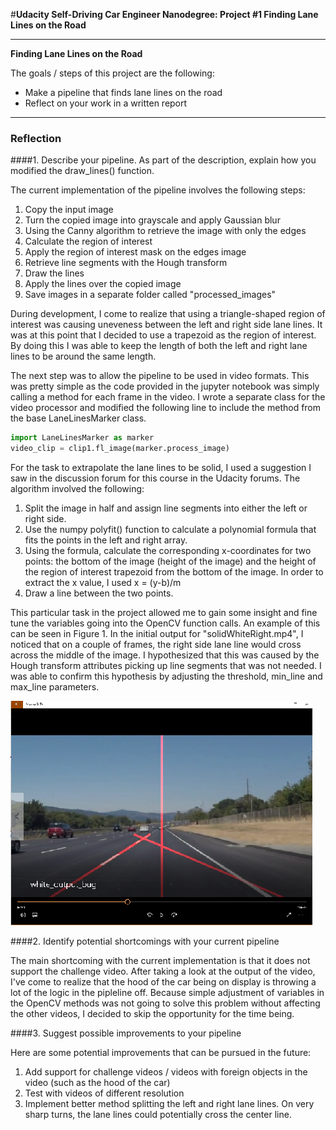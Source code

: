 #**Udacity Self-Driving Car Engineer Nanodegree: Project #1 Finding Lane Lines on the Road**

---

**Finding Lane Lines on the Road**

The goals / steps of this project are the following:
* Make a pipeline that finds lane lines on the road
* Reflect on your work in a written report

---

### Reflection

####1. Describe your pipeline. As part of the description, explain how you modified the draw_lines() function.

The current implementation of the pipeline involves the following steps:
1. Copy the input image
2. Turn the copied image into grayscale and apply Gaussian blur
3. Using the Canny algorithm to retrieve the image with only the edges
4. Calculate the region of interest
5. Apply the region of interest mask on the edges image
6. Retrieve line segments with the Hough transform
7. Draw the lines
8. Apply the lines over the copied image
9. Save images in a separate folder called "processed_images"

During development, I come to realize that using a triangle-shaped region of interest was causing uneveness between the 
left and right side lane lines. It was at this point that I decided to use a trapezoid as the region of interest. By doing this
I was able to keep the length of both the left and right lane lines to be around the same length. 

The next step was to allow the pipeline to be used in video formats. This was pretty simple as the code provided in the 
jupyter notebook was simply calling a method for each frame in the video. I wrote a separate class for the video processor
and modified the following line to include the method from the base LaneLinesMarker class.

```python
import LaneLinesMarker as marker
video_clip = clip1.fl_image(marker.process_image) 
```

For the task to extrapolate the lane lines to be solid, I used a suggestion I saw in the discussion forum for this course
in the Udacity forums. The algorithm involved the following:

1. Split the image in half and assign line segments into either the left or right side. 
2. Use the numpy polyfit() function to calculate a polynomial formula that fits the points in the left and right array.
3. Using the formula, calculate the corresponding x-coordinates for two points: the bottom of the image (height of the image)
and the height of the region of interest trapezoid from the bottom of the image. In order to extract the x value, I used
x = (y-b)/m
4. Draw a line between the two points.

This particular task in the project allowed me to gain some insight and fine tune the variables going into the OpenCV function
calls. An example of this can be seen in Figure 1. In the initial output for "solidWhiteRight.mp4", I noticed that on a couple 
of frames, the right side lane line would cross across the middle of the image. I hypothesized that this was caused by
the Hough transform attributes picking up line segments that was not needed. I was able to confirm this hypothesis by adjusting
the threshold, min_line and max_line parameters.

![](video-bug.png)

####2. Identify potential shortcomings with your current pipeline

The main shortcoming with the current implementation is that it does not support the challenge video. After taking
a look at the output of the video, I've come to realize that the hood of the car being on display is throwing a lot
of the logic in the pipleline off. Because simple adjustment of variables in the OpenCV methods was not going to 
solve this problem without affecting the other videos, I decided to skip the opportunity for the time being. 

####3. Suggest possible improvements to your pipeline

Here are some potential improvements that can be pursued in the future:
1. Add support for challenge videos / videos with foreign objects in the video (such as the hood of the car)
2. Test with videos of different resolution
3. Implement better method splitting the left and right lane lines. On very sharp turns, the lane lines could potentially
cross the center line.